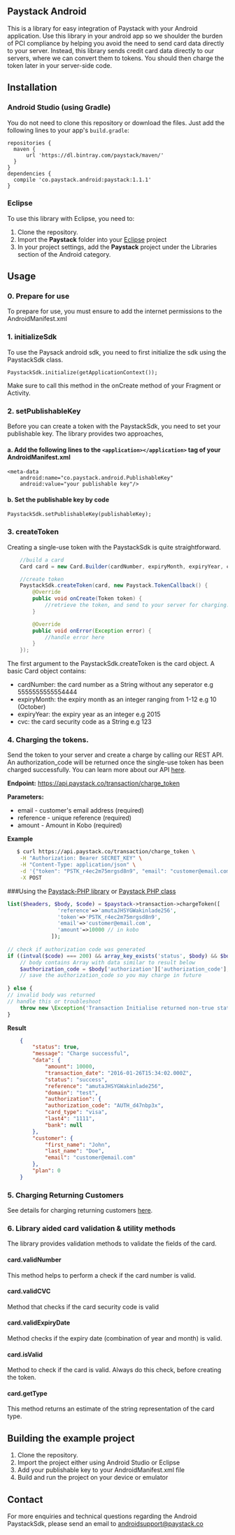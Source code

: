 ## Paystack Android

This is a library for easy integration of Paystack with your Android application. Use this library in your android app so we shoulder the burden of PCI compliance by helping you avoid the need to send card data directly to your server. Instead, this library sends credit card data directly to our servers, where we can convert them to tokens. You should then charge the token later in your server-side code.

## Installation

### Android Studio (using Gradle)
You do not need to clone this repository or download the files. Just add the following lines to your app's `build.gradle`:

    repositories {
      maven {
          url 'https://dl.bintray.com/paystack/maven/'
      }
    }
    dependencies {
      compile 'co.paystack.android:paystack:1.1.1'
    }

### Eclipse
To use this library with Eclipse, you need to:

1. Clone the repository.
2. Import the **Paystack** folder into your [Eclipse](http://help.eclipse.org/juno/topic/org.eclipse.platform.doc.user/tasks/tasks-importproject.htm) project
3. In your project settings, add the **Paystack** project under the Libraries section of the Android category.

## Usage

### 0. Prepare for use

To prepare for use, you must ensure to add the internet permissions to the AndroidManifest.xml

### 1. initializeSdk

To use the Paysack android sdk, you need to first initialize the sdk using the PaystackSdk class.

    PaystackSdk.initialize(getApplicationContext());

Make sure to call this method in the onCreate method of your Fragment or Activity.

### 2. setPublishableKey

Before you can create a token with the PaystackSdk, you need to set your publishable key. The library provides two approaches,

#### a. Add the following lines to the `<application></application>` tag of your AndroidManifest.xml
    <meta-data
        android:name="co.paystack.android.PublishableKey"
        android:value="your publishable key"/>

#### b. Set the publishable key by code
    PaystackSdk.setPublishableKey(publishableKey);


### 3. createToken
Creating a single-use token with the PaystackSdk is quite straightforward.
```java
    //build a card
    Card card = new Card.Builder(cardNumber, expiryMonth, expiryYear, cvc).build();

    //create token
    PaystackSdk.createToken(card, new Paystack.TokenCallback() {
        @Override
        public void onCreate(Token token) {
            //retrieve the token, and send to your server for charging.
        }

        @Override
        public void onError(Exception error) {
            //handle error here
        }
    });
```
The first argument to the PaystackSdk.createToken is the card object. A basic Card object contains:

+ cardNumber: the card number as a String without any seperator e.g 5555555555554444
+ expiryMonth: the expiry month as an integer ranging from 1-12 e.g 10 (October)
+ expiryYear: the expiry year as an integer e.g 2015
+ cvc: the card security code as a String e.g 123

### 4. Charging the tokens. 
Send the token to your server and create a charge by calling our REST API. An authorization_code will be returned once the single-use token has been charged successfully. You can learn more about our API [here](https://developers.paystack.co/docs/getting-started).
 
 **Endpoint:** https://api.paystack.co/transaction/charge_token

 **Parameters:**
 

 - email  - customer's email address (required)
 - reference - unique reference  (required)
 - amount - Amount in Kobo (required) 

**Example**

```bash
   $ curl https://api.paystack.co/transaction/charge_token \
    -H "Authorization: Bearer SECRET_KEY" \
    -H "Content-Type: application/json" \
    -d '{"token": "PSTK_r4ec2m75mrgsd8n9", "email": "customer@email.com", "amount": 10000, "reference": "amutaJHSYGWakinlade256"}' \
    -X POST

```
###Using the [Paystack-PHP library](https://github.com/yabacon/paystack-php) or [Paystack PHP class](https://github.com/yabacon/paystack-class)
```php
list($headers, $body, $code) = $paystack->transaction->chargeToken([
                'reference'=>'amutaJHSYGWakinlade256',
                'token'=>'PSTK_r4ec2m75mrgsd8n9',
                'email'=>'customer@email.com',
                'amount'=>10000 // in kobo
              ]);
              
// check if authorization code was generated
if ((intval($code) === 200) && array_key_exists('status', $body) && $body['status']) {
    // body contains Array with data similar to result below
    $authorization_code = $body['authorization']['authorization_code']; 
    // save the authorization_code so you may charge in future
    
} else {
// invalid body was returned
// handle this or troubleshoot
    throw new \Exception('Transaction Initialise returned non-true status');
}

```


**Result**
```json
    {  
        "status": true,
        "message": "Charge successful",
        "data": {
            "amount": 10000,
            "transaction_date": "2016-01-26T15:34:02.000Z",
            "status": "success",
            "reference": "amutaJHSYGWakinlade256",
            "domain": "test",
            "authorization": {
            "authorization_code": "AUTH_d47nbp3x",
            "card_type": "visa",
            "last4": "1111",
            "bank": null
        },
        "customer": {
            "first_name": "John",
            "last_name": "Doe",
            "email": "customer@email.com"
        },
        "plan": 0
    }
```



### 5. Charging Returning Customers
See details for charging returning customers [here](https://developers.paystack.co/docs/charging-returning-customers). 

### 6. Library aided card validation & utility methods
The library provides validation methods to validate the fields of the card.

#### card.validNumber
This method helps to perform a check if the card number is valid.

#### card.validCVC
Method that checks if the card security code is valid

#### card.validExpiryDate
Method checks if the expiry date (combination of year and month) is valid.

#### card.isValid
Method to check if the card is valid. Always do this check, before creating the token.

#### card.getType
This method returns an estimate of the string representation of the card type.

## Building the example project

1. Clone the repository.
2. Import the project either using Android Studio or Eclipse
3. Add your publishable key to your AndroidManifest.xml file
4. Build and run the project on your device or emulator

## Contact

For more enquiries and technical questions regarding the Android PaystackSdk, please send an email to androidsupport@paystack.co
